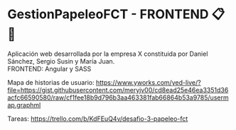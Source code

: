 # GestionPapeleoFCT - FRONTEND 📋📁
Aplicación web desarrollada por la empresa X constituida por Daniel Sánchez, Sergio Susin y María Juan.  
FRONTEND: Angular y SASS

Mapa de historias de usuario:
https://www.yworks.com/yed-live/?file=https://gist.githubusercontent.com/meryjv00/cd8ead25e46ea3351d36acfc66590580/raw/cf1fee18b9d796b3aa463381fab66864b53a9785/usermap.graphml

Tareas:
https://trello.com/b/KdFEuQ4v/desafio-3-papeleo-fct
